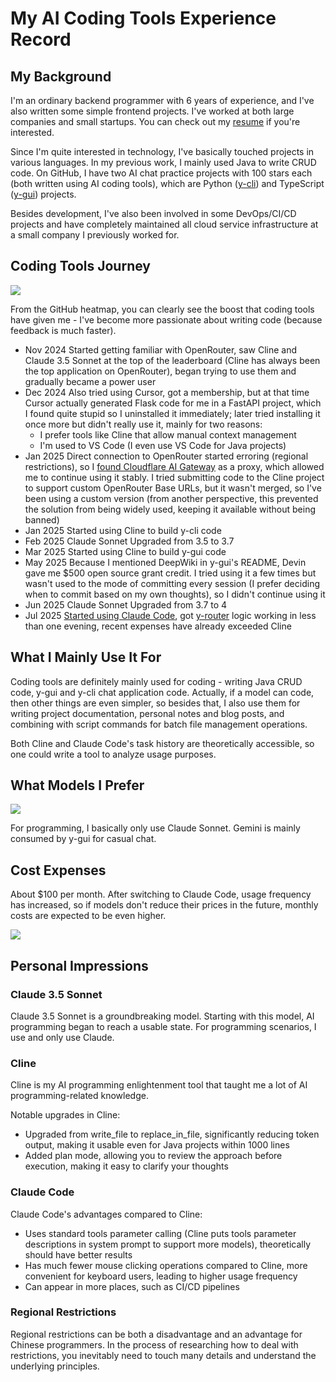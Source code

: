 # My AI Coding Tools Experience Record

## My Background

I'm an ordinary backend programmer with 6 years of experience, and I've also written some simple frontend projects. I've worked at both large companies and small startups. You can check out my [resume](https://cdn.luohy15.com/cv.pdf) if you're interested.

Since I'm quite interested in technology, I've basically touched projects in various languages. In my previous work, I mainly used Java to write CRUD code. On GitHub, I have two AI chat practice projects with 100 stars each (both written using AI coding tools), which are Python ([y-cli](https://github.com/luohy15/y-cli)) and TypeScript ([y-gui](https://github.com/luohy15/y-gui)) projects.

Besides development, I've also been involved in some DevOps/CI/CD projects and have completely maintained all cloud service infrastructure at a small company I previously worked for.

## Coding Tools Journey

![](https://cdn.luohy15.com/ai-coding-tools-using-experience-1.png)

From the GitHub heatmap, you can clearly see the boost that coding tools have given me - I've become more passionate about writing code (because feedback is much faster).

- Nov 2024 Started getting familiar with OpenRouter, saw Cline and Claude 3.5 Sonnet at the top of the leaderboard (Cline has always been the top application on OpenRouter), began trying to use them and gradually became a power user
- Dec 2024 Also tried using Cursor, got a membership, but at that time Cursor actually generated Flask code for me in a FastAPI project, which I found quite stupid so I uninstalled it immediately; later tried installing it once more but didn't really use it, mainly for two reasons:
	- I prefer tools like Cline that allow manual context management
	- I'm used to VS Code (I even use VS Code for Java projects)
- Jan 2025 Direct connection to OpenRouter started erroring (regional restrictions), so I [found Cloudflare AI Gateway](https://luohy15.com/cline-openrouter-fix/) as a proxy, which allowed me to continue using it stably. I tried submitting code to the Cline project to support custom OpenRouter Base URLs, but it wasn't merged, so I've been using a custom version (from another perspective, this prevented the solution from being widely used, keeping it available without being banned)
- Jan 2025 Started using Cline to build y-cli code
- Feb 2025 Claude Sonnet Upgraded from 3.5 to 3.7
- Mar 2025 Started using Cline to build y-gui code
- May 2025 Because I mentioned DeepWiki in y-gui's README, Devin gave me $500 open source grant credit. I tried using it a few times but wasn't used to the mode of committing every session (I prefer deciding when to commit based on my own thoughts), so I didn't continue using it
- Jun 2025 Claude Sonnet Upgraded from 3.7 to 4
- Jul 2025 [Started using Claude Code](https://luohy15.com/compare-cline-and-claude-code/), got [y-router](https://github.com/luohy15/y-router) logic working in less than one evening, recent expenses have already exceeded Cline

## What I Mainly Use It For

Coding tools are definitely mainly used for coding - writing Java CRUD code, y-gui and y-cli chat application code. Actually, if a model can code, then other things are even simpler, so besides that, I also use them for writing project documentation, personal notes and blog posts, and combining with script commands for batch file management operations.

Both Cline and Claude Code's task history are theoretically accessible, so one could write a tool to analyze usage purposes.

## What Models I Prefer

![](https://cdn.luohy15.com/ai-coding-tools-using-experience-2.png)

For programming, I basically only use Claude Sonnet. Gemini is mainly consumed by y-gui for casual chat.

## Cost Expenses

About $100 per month. After switching to Claude Code, usage frequency has increased, so if models don't reduce their prices in the future, monthly costs are expected to be even higher.

![](https://cdn.luohy15.com/ai-coding-tools-using-experience-3.png)

## Personal Impressions

### Claude 3.5 Sonnet

Claude 3.5 Sonnet is a groundbreaking model. Starting with this model, AI programming began to reach a usable state. For programming scenarios, I use and only use Claude.

### Cline

Cline is my AI programming enlightenment tool that taught me a lot of AI programming-related knowledge.

Notable upgrades in Cline:

- Upgraded from write_file to replace_in_file, significantly reducing token output, making it usable even for Java projects within 1000 lines
- Added plan mode, allowing you to review the approach before execution, making it easy to clarify your thoughts

### Claude Code

Claude Code's advantages compared to Cline:

- Uses standard tools parameter calling (Cline puts tools parameter descriptions in system prompt to support more models), theoretically should have better results
- Has much fewer mouse clicking operations compared to Cline, more convenient for keyboard users, leading to higher usage frequency
- Can appear in more places, such as CI/CD pipelines

### Regional Restrictions

Regional restrictions can be both a disadvantage and an advantage for Chinese programmers. In the process of researching how to deal with restrictions, you inevitably need to touch many details and understand the underlying principles.